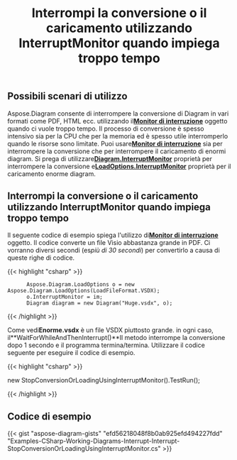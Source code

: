 ﻿---
title: Interrompi la conversione o il caricamento utilizzando InterruptMonitor quando impiega troppo tempo
type: docs
weight: 30
url: /it/net/stop-conversion-or-loading-using-interruptmonitor-when-it-is-taking-too-long/
description: Questa sezione spiega come interrompere la conversione o il caricamento con Aspose.Diagram.
---
## **Possibili scenari di utilizzo**

Aspose.Diagram consente di interrompere la conversione di Diagram in vari formati come PDF, HTML ecc. utilizzando il[**Monitor di interruzione**](https://reference.aspose.com/diagram/net/aspose.diagram/interruptmonitor) oggetto quando ci vuole troppo tempo. Il processo di conversione è spesso intensivo sia per la CPU che per la memoria ed è spesso utile interromperlo quando le risorse sono limitate. Puoi usare[**Monitor di interruzione**](https://reference.aspose.com/diagram/net/aspose.diagram/interruptmonitor) sia per interrompere la conversione che per interrompere il caricamento di enormi diagram. Si prega di utilizzare[**Diagram.InterruptMonitor**](https://reference.aspose.com/diagram/net/aspose.diagram/diagram/properties/interruptmonitor) proprietà per interrompere la conversione e[**LoadOptions.InterruptMonitor**](https://reference.aspose.com/diagram/net/aspose.diagram/loadoptions/properties/interruptmonitor) proprietà per il caricamento enorme diagram.

## **Interrompi la conversione o il caricamento utilizzando InterruptMonitor quando impiega troppo tempo**

Il seguente codice di esempio spiega l'utilizzo di[**Monitor di interruzione**](https://reference.aspose.com/diagram/net/aspose.diagram/interruptmonitor) oggetto. Il codice converte un file Visio abbastanza grande in PDF. Ci vorranno diversi secondi (es*più di 30 secondi*) per convertirlo a causa di queste righe di codice.

{{< highlight "csharp" >}}

	      Aspose.Diagram.LoadOptions o = new Aspose.Diagram.LoadOptions(LoadFileFormat.VSDX);
	      o.InterruptMonitor = im;
	      Diagram diagram = new Diagram("Huge.vsdx", o);

{{< /highlight >}}

 Come vedi**Enorme.vsdx** è un file VSDX piuttosto grande. in ogni caso, il**WaitForWhileAndThenInterrupt()**Il metodo interrompe la conversione dopo 1 secondo e il programma termina/termina. Utilizzare il codice seguente per eseguire il codice di esempio.

{{< highlight "csharp" >}}

 new StopConversionOrLoadingUsingInterruptMonitor().TestRun();

{{< /highlight >}}

## **Codice di esempio**
{{< gist "aspose-diagram-gists" "efd56218048f8b0ab925efd494227fdd" "Examples-CSharp-Working-Diagrams-Interrupt-Interrupt-StopConversionOrLoadingUsingInterruptMonitor.cs" >}}
